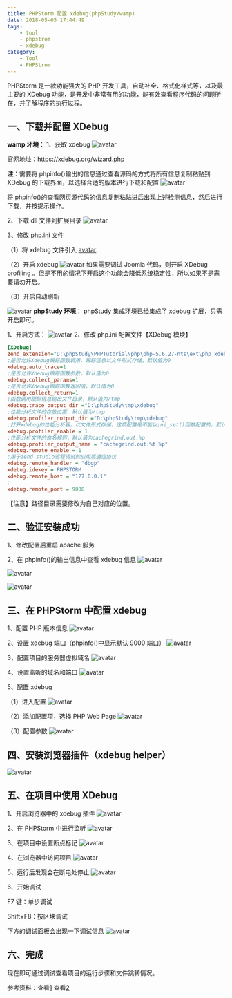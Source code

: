 ```yaml
---
title: PHPStorm 配置 xdebug(phpStudy/wamp)
date: 2018-05-05 17:44:49
tags:
    - tool
    - phpstrom
    - xdebug
category:
    - Tool
    - PHPStrom
---
```


PHPStorm 是一款功能强大的 PHP 开发工具，自动补全、格式化样式等，以及最主要的 XDebug 功能，是开发中非常有用的功能，能有效查看程序代码的问题所在，并了解程序的执行过程。

<!-- more -->

## 一、下载并配置 XDebug

**wamp 环境**：
1、获取 xdebug
![avatar](https://raw.githubusercontent.com/zqunor/MarkdownPic/master/phpstrom_xdebug/01.png)

官网地址：https://xdebug.org/wizard.php

**注**：需要将 phpinfo()输出的信息通过查看源码的方式将所有信息复制粘贴到 XDebug 的下载界面，以选择合适的版本进行下载和配置
![avatar](https://raw.githubusercontent.com/zqunor/MarkdownPic/master/phpstrom_xdebug/02.png)

将 phpinfo()的查看网页源代码的信息复制粘贴进后出现上述检测信息，然后进行下载，并按提示操作。

2、下载 dll 文件到扩展目录
![avatar](https://raw.githubusercontent.com/zqunor/MarkdownPic/master/phpstrom_xdebug/03.png)

3、修改 php.ini 文件

（1）将 xdebug 文件引入
[avatar](https://raw.githubusercontent.com/zqunor/MarkdownPic/master/phpstrom_xdebug/04.png)

（2）开启 xdebug
![avatar](https://raw.githubusercontent.com/zqunor/MarkdownPic/master/phpstrom_xdebug/05.png)
如果需要调试 Joomla 代码，则开启 XDebug profiling 。但是不用的情况下开启这个功能会降低系统稳定性，所以如果不是需要请勿开启。

（3）开启自动刷新

![avatar](https://raw.githubusercontent.com/zqunor/MarkdownPic/master/phpstrom_xdebug/06.png)
**phpStudy 环境**：
phpStudy 集成环境已经集成了 xdebug 扩展，只需开启即可。

1、开启方式：
![avatar](https://raw.githubusercontent.com/zqunor/MarkdownPic/master/phpstrom_xdebug/07.png)
2、修改 php.ini 配置文件【XDebug 模块】

```ini
[XDebug]
zend_extension="D:\phpStudy\PHPTutorial\php\php-5.6.27-nts\ext\php_xdebug.dll"
;是否允许Xdebug跟踪函数调用，跟踪信息以文件形式存储，默认值为0
xdebug.auto_trace=1
;是否允许Xdebug跟踪函数参数，默认值为0
xdebug.collect_params=1
;是否允许Xdebug跟踪函数返回值，默认值为0
xdebug.collect_return=1
;函数调用跟踪信息输出文件目录，默认值为/tmp
xdebug.trace_output_dir ="D:\phpStudy\tmp\xdebug"
;性能分析文件的存放位置，默认值为/tmp
xdebug.profiler_output_dir ="D:\phpStudy\tmp\xdebug"
;打开xdebug的性能分析器，以文件形式存储，这项配置是不能以ini_set()函数配置的，默认值为0
xdebug.profiler_enable = 1
;性能分析文件的命名规则，默认值为cachegrind.out.%p
xdebug.profiler_output_name = "cachegrind.out.%t.%p"
xdebug.remote_enable = 1
;用于zend studio远程调试的应用层通信协议
xdebug.remote_handler = "dbgp"
xdebug.idekey = PHPSTORM
xdebug.remote_host = "127.0.0.1"
;
xdebug.remote_port = 9000
```

【注意】路径目录需要修改为自己对应的位置。

## 二、验证安装成功

1、修改配置后重启 apache 服务

2、在 phpinfo()的输出信息中查看 xdebug 信息
![avatar](https://raw.githubusercontent.com/zqunor/MarkdownPic/master/phpstrom_xdebug/08.png)

![avatar](https://raw.githubusercontent.com/zqunor/MarkdownPic/master/phpstrom_xdebug/09.png)

![avatar](https://raw.githubusercontent.com/zqunor/MarkdownPic/master/phpstrom_xdebug/10.png)

## 三、在 PHPStorm 中配置 xdebug

1、配置 PHP 版本信息
![avatar](https://raw.githubusercontent.com/zqunor/MarkdownPic/master/phpstrom_xdebug/11.png)

2、设置 xdebug 端口（phpinfo()中显示默认 9000 端口）
![avatar](https://raw.githubusercontent.com/zqunor/MarkdownPic/master/phpstrom_xdebug/12.png)

3、配置项目的服务器虚拟域名
![avatar](https://raw.githubusercontent.com/zqunor/MarkdownPic/master/phpstrom_xdebug/13.png)

4、设置监听的域名和端口
![avatar](https://raw.githubusercontent.com/zqunor/MarkdownPic/master/phpstrom_xdebug/14.png)

5、配置 xdebug

（1）进入配置
![avatar](https://raw.githubusercontent.com/zqunor/MarkdownPic/master/phpstrom_xdebug/15.png)

（2）添加配置项，选择 PHP Web Page
![avatar](https://raw.githubusercontent.com/zqunor/MarkdownPic/master/phpstrom_xdebug/16.png)

（3）配置参数
![avatar](https://raw.githubusercontent.com/zqunor/MarkdownPic/master/phpstrom_xdebug/17.png)

## 四、安装浏览器插件（xdebug helper）

![avatar](https://raw.githubusercontent.com/zqunor/MarkdownPic/master/phpstrom_xdebug/18.png)

## 五、在项目中使用 XDebug

1、开启浏览器中的 xdebug 插件
![avatar](https://raw.githubusercontent.com/zqunor/MarkdownPic/master/phpstrom_xdebug/19.png)

2、在 PHPStorm 中进行监听
![avatar](https://raw.githubusercontent.com/zqunor/MarkdownPic/master/phpstrom_xdebug/20.png)

3、在项目中设置断点标记
![avatar](https://raw.githubusercontent.com/zqunor/MarkdownPic/master/phpstrom_xdebug/21.png)

4、在浏览器中访问项目
![avatar](https://raw.githubusercontent.com/zqunor/MarkdownPic/master/phpstrom_xdebug/22.png)

5、运行后发现会在断电处停止
![avatar](https://raw.githubusercontent.com/zqunor/MarkdownPic/master/phpstrom_xdebug/23.png)

6、开始调试

F7 键：单步调试

Shift+F8：按区块调试

下方的调试面板会出现一下调试信息
![avatar](https://raw.githubusercontent.com/zqunor/MarkdownPic/master/phpstrom_xdebug/24.png)

## 六、完成

现在即可通过调试查看项目的运行步骤和文件跳转情况。

参考资料：查看[1] 查看[2]

[1]: https://segmentfault.com/a/1190000011907425?XDEBUG_SESSION_START=phpstorm
[2]: https://blog.csdn.net/zz_buddha/article/details/54096000
